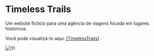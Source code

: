 
# Timeless Trails

Um website fictício para uma agência de viagens focada em lugares históricos.

Você pode visualizá-lo aqui: [[TimelessTrails]](https://naracaroline.github.io/TimelessTrails/)

![01](https://github.com/user-attachments/assets/c9152c77-f477-4273-9af2-6fc5e0dd33d4)


